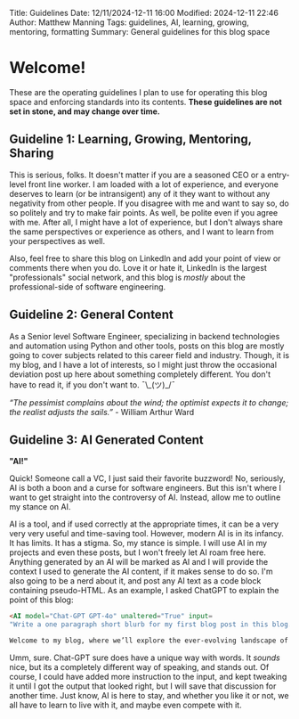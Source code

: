 Title: Guidelines
Date: 12/11/2024-12-11 16:00
Modified: 2024-12-11 22:46
Author: Matthew Manning
Tags: guidelines, AI, learning, growing, mentoring, formatting
Summary: General guidelines for this blog space


# Welcome!

These are the operating guidelines I plan to use for operating this blog space and enforcing standards into its contents. **These guidelines are not set in stone, and may change over time.**


## Guideline 1: Learning, Growing, Mentoring, Sharing
This is serious, folks. It doesn't matter if you are a seasoned CEO or a entry-level front line worker. I am loaded with a lot of experience, and everyone deserves to learn (or be intransigent) any of it they want to without any negativity from other people. If you disagree with me and want to say so, do so politely and try to make fair points. As well, be polite even if you agree with me. After all, I might have a lot of experience, but I don't always share the same perspectives or experience as others, and I want to learn from your perspectives as well.

Also, feel free to share this blog on LinkedIn and add your point of view or comments there when you do. Love it or hate it, LinkedIn is the largest "professionals" social network, and this blog is *mostly* about the professional-side of software engineering.


## Guideline 2: General Content

As a Senior level Software Engineer, specializing in backend technologies and automation using Python and other tools, posts on this blog are mostly going to cover subjects related to this career field and industry. Though, it is my blog, and I have a lot of interests, so I might just throw the occasional deviation post up here about something completely different. You don't have to read it, if you don't want to. ¯\\\_(ツ)_/¯

*“The pessimist complains about the wind; the optimist expects it to change; the realist adjusts the sails.”* - William Arthur Ward


## Guideline 3: AI Generated Content

**"AI!"**

Quick! Someone call a VC, I just said their favorite buzzword! No, seriously, AI is both a boon and a curse for software engineers. But this isn't where I want to get straight into the controversy of AI. Instead, allow me to outline my stance on AI.

AI is a tool, and if used correctly at the appropriate times, it can be a very very very useful and time-saving tool. However, modern AI is in its infancy. It has limits. It has a stigma. So, my stance is simple. I will use AI in my projects and even these posts, but I won't freely let AI roam free here. Anything generated by an AI will be marked as AI and I will provide the context I used to generate the AI content, if it makes sense to do so. I'm also going to be a nerd about it, and post any AI text as a code block containing pseudo-HTML. As an example, I asked ChatGPT to explain the point of this blog:

```html
<AI model="Chat-GPT GPT-4o" unaltered="True" input=
"Write a one paragraph short blurb for my first blog post in this blog. Have it generalize several of the most controversial topics in software engineering into simple phrases for the paragraph.">

Welcome to my blog, where we’ll explore the ever-evolving landscape of software engineering, from the thrilling debates about tabs vs. spaces to the deeper questions of remote work versus office culture. We’ll dive into the art of balancing innovation with technical debt, unravel the complexities of AI’s role in the future of development, and tackle the timeless dilemma of scaling teams without losing the spark of creativity. Whether you’re here to learn about the job market, seek career growth strategies, or find guidance on mentoring the next generation of developers, this space is your compass in navigating the challenges and opportunities of our field. Let’s build, break, and rebuild better—together.</AI>
```

Umm, sure. Chat-GPT sure does have a unique way with words. It *sounds* nice, but its a completely different way of speaking, and stands out. Of course, I could have added more instruction to the input, and kept tweaking it until I got the output that looked right, but I will save that discussion for another time. Just know, AI is here to stay, and whether you like it or not, we all have to learn to live with it, and maybe even compete with it.
